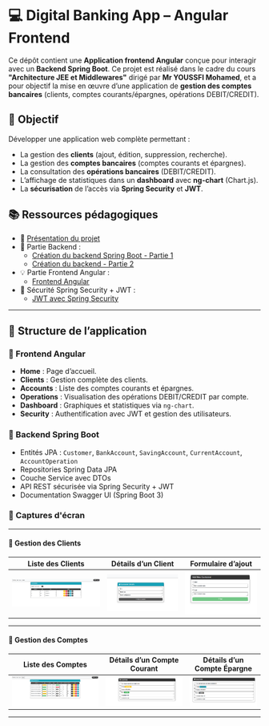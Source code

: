 # 💻 Digital Banking App – Angular Frontend

Ce dépôt contient une **Application frontend Angular** conçue pour interagir avec un **Backend Spring Boot**. Ce projet est réalisé dans le cadre du cours **"Architecture JEE et Middlewares"** dirigé par **Mr YOUSSFI Mohamed**, et a pour objectif la mise en œuvre d’une application de **gestion des comptes bancaires** (clients, comptes courants/épargnes, opérations DEBIT/CREDIT).

## 🎯 Objectif

Développer une application web complète permettant :  

- La gestion des **clients** (ajout, édition, suppression, recherche).
- La gestion des **comptes bancaires** (comptes courants et épargnes).
- La consultation des **opérations bancaires** (DEBIT/CREDIT).
- L’affichage de statistiques dans un **dashboard** avec **ng-chart** (Chart.js).
- La **sécurisation** de l’accès via **Spring Security** et **JWT**.

## 📚 Ressources pédagogiques

- 🎥 [Présentation du projet](https://www.youtube.com/watch?v=x6gFWmRxNPE&authuser=0)  
- 🧩 Partie Backend :
  - [Création du backend Spring Boot - Partie 1](https://www.youtube.com/watch?v=muuFQWnCQd0&authuser=0)
  - [Création du backend - Partie 2](https://www.youtube.com/watch?v=PTI8cniOXLc)
- 💡 Partie Frontend Angular :  
  - [Frontend Angular](https://www.youtube.com/watch?v=bOoPKctcE0s)
- 🔐 Sécurité Spring Security + JWT :  
  - [JWT avec Spring Security](https://www.youtube.com/watch?v=n65zFfl9dqA)

---

## 🧱 Structure de l’application

### 🔹 Frontend Angular

- **Home** : Page d’accueil.
- **Clients** : Gestion complète des clients.
- **Accounts** : Liste des comptes courants et épargnes.
- **Operations** : Visualisation des opérations DEBIT/CREDIT par compte.
- **Dashboard** : Graphiques et statistiques via `ng-chart`.
- **Security** : Authentification avec JWT et gestion des utilisateurs.

### 🔹 Backend Spring Boot

- Entités JPA : `Customer`, `BankAccount`, `SavingAccount`, `CurrentAccount`, `AccountOperation`
- Repositories Spring Data JPA
- Couche Service avec DTOs
- API REST sécurisée via Spring Security + JWT
- Documentation Swagger UI (Spring Boot 3)
  
### 📸 Captures d'écran

<!--#### 🏠 Page d’accueil
| Home Page |
|---|
| ![](./captures/home.png) |
-->
---

#### 👥 Gestion des Clients
| Liste des Clients | Détails d’un Client | Formulaire d’ajout |
|---|---|---|
| ![](./captures/customers-list.png) | ![](./captures/customer-details.png) | ![](./captures/customer-form.png) |

---

#### 🏦 Gestion des Comptes
| Liste des Comptes | Détails d’un Compte Courant | Détails d’un Compte Épargne |
|---|---|---|
| ![](./captures/accounts-list.png) | ![](./captures/current-account.png) | ![](./captures/saving-account.png) |

---

<!--#### 💳 Opérations Bancaires
| Historique des Opérations | Débit / Crédit | Page de Consultation |
|---|---|---|
| ![](./captures/operations-history.png) | ![](./captures/credit-debit.png) | ![](./captures/operation-view.png) |-->


